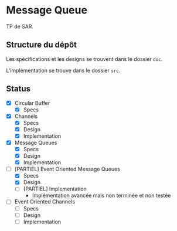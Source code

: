 # Message Queue

TP de SAR.

## Structure du dépôt

Les spécifications et les designs se trouvent dans le dossier `doc`.

L'implémentation se trouve dans le dossier `src`.

## Status

- [x] Circular Buffer
    - [x] Specs
- [x] Channels
    - [x] Specs
    - [x] Design
    - [x] Implementation
- [x] Message Queues
    - [x] Specs
    - [x] Design
    - [x] Implementation 
- [ ] [PARTIEL] Event Oriented Message Queues
  - [x] Specs
  - [x] Design
  - [ ] [PARTIEL] Implementation
    - Implémentation avancée mais non terminée et non testée
- [ ] Event Oriented Channels
  - [ ] Specs
  - [ ] Design
  - [ ] Implementation 